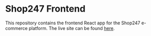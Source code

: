 # Shop247 Frontend

This repository contains the frontend React app for the Shop247 e-commerce platform. The live site can be found [here](https://shop247-aut.netlify.app/).

